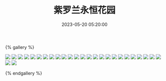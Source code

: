 ﻿---
title: 紫罗兰永恒花园
date: 2023-05-20 05:20:00
comments: false
---

{% gallery %}

![](https://cdn.jsdelivr.net/gh/1405720461/images@master/Violet_Evergarden/1.webp)
![](https://cdn.jsdelivr.net/gh/1405720461/images@master/Violet_Evergarden/2.webp)
![](https://cdn.jsdelivr.net/gh/1405720461/images@master/Violet_Evergarden/3.webp)
![](https://cdn.jsdelivr.net/gh/1405720461/images@master/Violet_Evergarden/4.webp)
![](https://cdn.jsdelivr.net/gh/1405720461/images@master/Violet_Evergarden/5.webp)
![](https://cdn.jsdelivr.net/gh/1405720461/images@master/Violet_Evergarden/6.webp)
![](https://cdn.jsdelivr.net/gh/1405720461/images@master/Violet_Evergarden/7.webp)
![](https://cdn.jsdelivr.net/gh/1405720461/images@master/Violet_Evergarden/8.webp)
![](https://cdn.jsdelivr.net/gh/1405720461/images@master/Violet_Evergarden/9.webp)
![](https://cdn.jsdelivr.net/gh/1405720461/images@master/Violet_Evergarden/10.webp)
![](https://cdn.jsdelivr.net/gh/1405720461/images@master/Violet_Evergarden/11.webp)
![](https://cdn.jsdelivr.net/gh/1405720461/images@master/Violet_Evergarden/12.webp)
![](https://cdn.jsdelivr.net/gh/1405720461/images@master/Violet_Evergarden/13.webp)
![](https://cdn.jsdelivr.net/gh/1405720461/images@master/Violet_Evergarden/14.webp)
![](https://cdn.jsdelivr.net/gh/1405720461/images@master/Violet_Evergarden/15.webp)
![](https://cdn.jsdelivr.net/gh/1405720461/images@master/Violet_Evergarden/16.webp)
![](https://cdn.jsdelivr.net/gh/1405720461/images@master/Violet_Evergarden/17.webp)
![](https://cdn.jsdelivr.net/gh/1405720461/images@master/Violet_Evergarden/18.webp)
![](https://cdn.jsdelivr.net/gh/1405720461/images@master/Violet_Evergarden/19.webp)
![](https://cdn.jsdelivr.net/gh/1405720461/images@master/Violet_Evergarden/20.webp)
![](https://cdn.jsdelivr.net/gh/1405720461/images@master/Violet_Evergarden/21.webp)
![](https://cdn.jsdelivr.net/gh/1405720461/images@master/Violet_Evergarden/22.webp)
![](https://cdn.jsdelivr.net/gh/1405720461/images@master/Violet_Evergarden/23.webp)
![](https://cdn.jsdelivr.net/gh/1405720461/images@master/Violet_Evergarden/24.webp)
![](https://cdn.jsdelivr.net/gh/1405720461/images@master/Violet_Evergarden/25.webp)
![](https://cdn.jsdelivr.net/gh/1405720461/images@master/Violet_Evergarden/26.webp)
![](https://cdn.jsdelivr.net/gh/1405720461/images@master/Violet_Evergarden/27.webp)

{% endgallery %}
